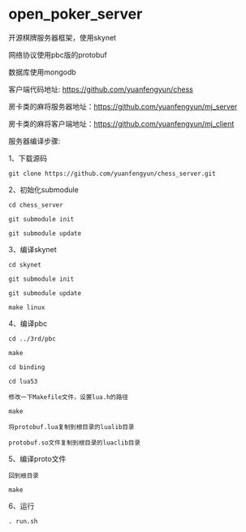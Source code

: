 # open_poker_server
开源棋牌服务器框架，使用skynet

网络协议使用pbc版的protobuf

数据库使用mongodb

客户端代码地址: https://github.com/yuanfengyun/chess

房卡类的麻将服务器地址：https://github.com/yuanfengyun/mj_server

房卡类的麻将客户端地址：https://github.com/yuanfengyun/mj_client


服务器编译步骤:

1、下载源码

    git clone https://github.com/yuanfengyun/chess_server.git

2、初始化submodule

    cd chess_server

    git submodule init

    git submodule update

3、编译skynet

    cd skynet

    git submodule init

    git submodule update

    make linux

4、编译pbc

    cd ../3rd/pbc

    make

    cd binding

    cd lua53

    修改一下Makefile文件，设置lua.h的路径

    make

    将protobuf.lua复制到根目录的lualib目录

    protobuf.so文件复制到根目录的luaclib目录

5、编译proto文件

    回到根目录

    make

6、运行

    . run.sh

